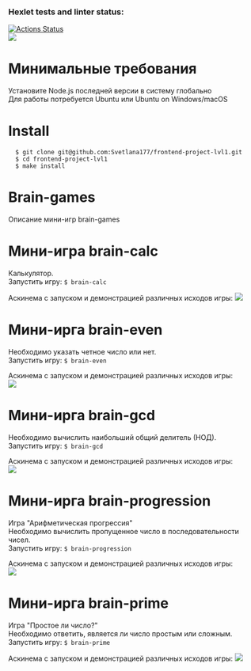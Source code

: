 ### Hexlet tests and linter status:
[![Actions Status](https://github.com/Svetlana177/frontend-project-lvl1/workflows/hexlet-check/badge.svg)](https://github.com/Svetlana177/frontend-project-lvl1/actions)   
<a href="https://codeclimate.com/github/Svetlana177/frontend-project-lvl1/maintainability"><img src="https://api.codeclimate.com/v1/badges/4c380dadcba0dcf2d142/maintainability" /></a>

# Минимальные требования
Установите Node.js последней версии в систему глобально  
Для работы потребуется Ubuntu или Ubuntu on Windows/macOS

# Install
```
  $ git clone git@github.com:Svetlana177/frontend-project-lvl1.git
  $ cd frontend-project-lvl1
  $ make install
```

# Brain-games  
Описание мини-игр brain-games

# Мини-игра brain-calc 
Калькулятор.  
Запустить игру: <code>$ brain-calc</code>

Аскинема с запуском и демонстрацией различных исходов игры:
<a href="https://asciinema.org/a/nsXQE2EieGWRUKH0tO0Yd8AMJ" target="_blank"><img src="https://asciinema.org/a/nsXQE2EieGWRUKH0tO0Yd8AMJ.svg" /></a>

# Мини-ирга brain-even  
Необходимо указать четное число или нет.  
Запустить игру: <code>$ brain-even</code>

Аскинема с запуском и демонстрацией различных исходов игры:  
<a href="https://asciinema.org/a/50526uqm5mBbAsq3wH0wOzR0A" target="_blank"><img src="https://asciinema.org/a/50526uqm5mBbAsq3wH0wOzR0A.svg" /></a>

# Мини-ирга **brain-gcd**  
Необходимо вычислить наибольший общий делитель (НОД).  
Запустить игру: <code>$ brain-gcd</code>

Аскинема с запуском и демонстрацией различных исходов игры:  
<a href="https://asciinema.org/a/Lot5pPb5Aj816apOVy1DFP4nW" target="_blank"><img src="https://asciinema.org/a/Lot5pPb5Aj816apOVy1DFP4nW.svg" /></a>


# Мини-ирга brain-progression  
Игра "Арифметическая прогрессия"  
Необходимо вычислить пропущенное число в последовательности чисел.  
Запустить игру: <code>$ brain-progression</code>

Аскинема с запуском и демонстрацией различных исходов игры:  
<a href="https://asciinema.org/a/X4qUsmHbR08fODPRV3c5Kx49A" target="_blank"><img src="https://asciinema.org/a/X4qUsmHbR08fODPRV3c5Kx49A.svg" /></a>


# Мини-ирга brain-prime  
Игра "Простое ли число?"   
Необходимо ответить, является ли число простым или сложным.  
Запустить игру: <code>$ brain-prime</code>

Аскинема с запуском и демонстрацией различных исходов игры:
<a href="https://asciinema.org/a/st2puav1Me1CD8dbVcKOCJMgS" target="_blank"><img src="https://asciinema.org/a/st2puav1Me1CD8dbVcKOCJMgS.svg" /></a>
